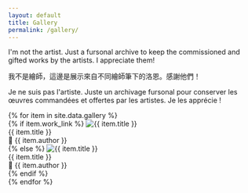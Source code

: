 ```yaml
---
layout: default
title: Gallery
permalink: /gallery/
---
```


<div class="content">
  <p class="lang-en">
    I'm not the artist. Just a fursonal archive to keep the commissioned and gifted works by the artists. I appreciate them!
  </p>
  <p class="lang-zh">
    我不是繪師，這邊是展示來自不同繪師筆下的洛恩。感謝他們！
  </p>
  <p class="lang-fr">
    Je ne suis pas l'artiste. Juste un archivage fursonal pour conserver les œuvres commandées et offertes par les artistes. Je les apprécie !
  </p>
</div>

<div class="grid">
  {% for item in site.data.gallery %}
    <div class="grid-item fade-in" tabindex="0">
      {% if item.work_link %}
        <img src="{{ item.image }}" alt="{{ item.title }}" data-work-link="{{ item.work_link }}" />
        <div class="overlay">
          <div class="title" data-link="{{ item.work_link }}">{{ item.title }}</div>
          <div class="artist">🎨 <span data-link="{{ item.author_link | default:'#' }}">{{ item.author }}</span></div>
        </div>
      {% else %}
        <img src="{{ item.image }}" alt="{{ item.title }}" />
        <div class="overlay">
          <div class="title">{{ item.title }}</div>
          <div class="artist">🎨 <span data-link="{{ item.author_link | default:'#' }}">{{ item.author }}</span></div>
        </div>
      {% endif %}
    </div>
  {% endfor %}
</div>

<script src="/assets/js/gallery.js"></script>
